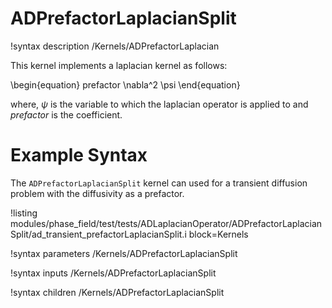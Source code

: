 # ADPrefactorLaplacianSplit

!syntax description /Kernels/ADPrefactorLaplacian

This kernel implements a laplacian kernel as follows:

\begin{equation}
    prefactor \nabla^2 \psi
\end{equation}

where, $\psi$ is the variable to which the laplacian operator is applied to and $prefactor$ is the coefficient.

# Example Syntax

The `ADPrefactorLaplacianSplit` kernel can used for a transient diffusion problem with the diffusivity as a prefactor.

!listing modules/phase_field/test/tests/ADLaplacianOperator/ADPrefactorLaplacianSplit/ad_transient_prefactorLaplacianSplit.i block=Kernels


!syntax parameters /Kernels/ADPrefactorLaplacianSplit

!syntax inputs /Kernels/ADPrefactorLaplacianSplit

!syntax children /Kernels/ADPrefactorLaplacianSplit
